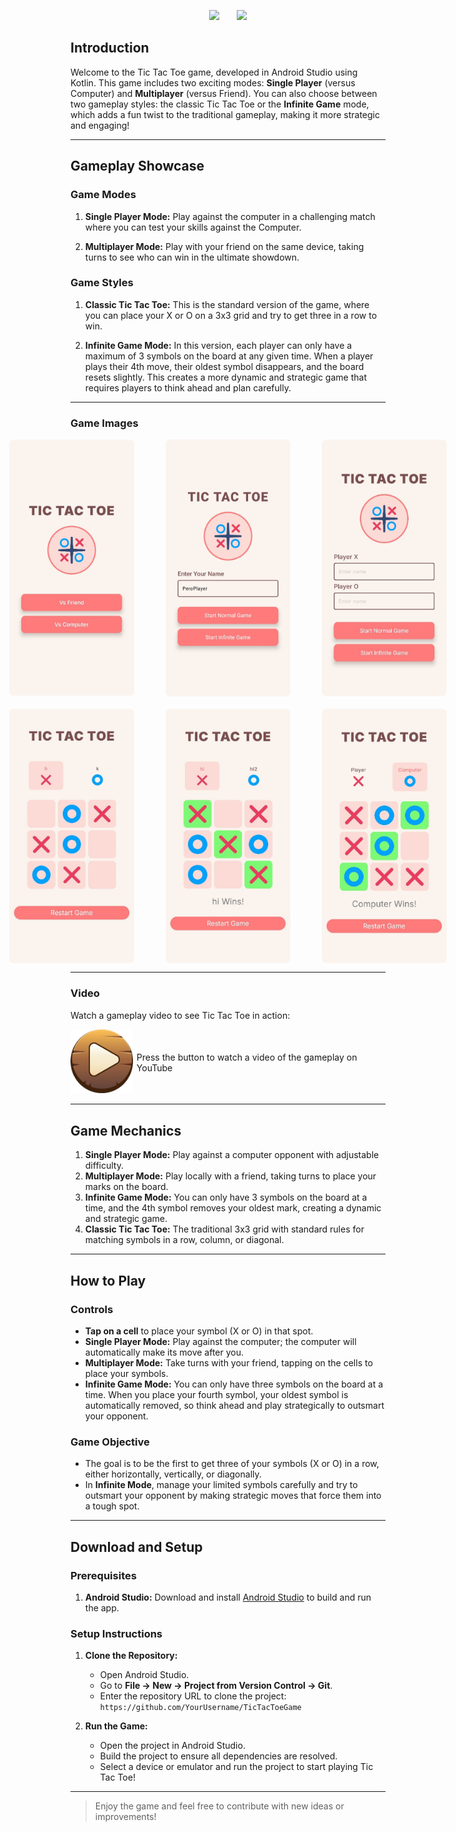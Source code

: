 <p align="center">
  <img src="https://github.com/Guneet-Pal-Singh/TickTackToe/raw/502079994b5600f80e900bfb8b80494367a26796/TicTacToeImages/logo.png" height="125"/>
  &nbsp;&nbsp;&nbsp;&nbsp;&nbsp;
  <img src="https://github.com/Guneet-Pal-Singh/TicTacToe/blob/34a7500fd3ece3db47d34f86d09ae0dcc2b785ed/TicTacToeImages/text_tictactoe-removebg-preview.png" height="125"/>
</p>



## Introduction

Welcome to the Tic Tac Toe game, developed in Android Studio using Kotlin. This game includes two exciting modes: **Single Player** (versus Computer) and **Multiplayer** (versus Friend). You can also choose between two gameplay styles: the classic Tic Tac Toe or the **Infinite Game** mode, which adds a fun twist to the traditional gameplay, making it more strategic and engaging!

---

## Gameplay Showcase

### Game Modes

1. **Single Player Mode:** Play against the computer in a challenging match where you can test your skills against the Computer.

2. **Multiplayer Mode:** Play with your friend on the same device, taking turns to see who can win in the ultimate showdown.

### Game Styles

1. **Classic Tic Tac Toe:** This is the standard version of the game, where you can place your X or O on a 3x3 grid and try to get three in a row to win.

2. **Infinite Game Mode:** In this version, each player can only have a maximum of 3 symbols on the board at any given time. When a player plays their 4th move, their oldest symbol disappears, and the board resets slightly. This creates a more dynamic and strategic game that requires players to think ahead and plan carefully.

---

### Game Images

<div style="display: flex; justify-content: center; gap: 50px; margin-bottom: 20px;">
  <img src="TicTacToeImages/img1.jpg" width="200" style="border-radius: 8px;">
  <img src="TicTacToeImages/img8.jpg" width="200" style="border-radius: 8px;">
  <img src="TicTacToeImages/img2.jpg" width="200" style="border-radius: 8px;">
</div>

<div style="display: flex; justify-content: center; gap: 50px;">
  <img src="TicTacToeImages/img4.jpg" width="200" style="border-radius: 8px;">
  <img src="TicTacToeImages/img3.jpg" width="200" style="border-radius: 8px;">
  <img src="TicTacToeImages/img6.jpg" width="200" style="border-radius: 8px;">
</div>


---

### Video

Watch a gameplay video to see Tic Tac Toe in action:

<div style="display: flex; align-items: center;">
    <a href="https://youtu.be/Pzw-S1rQZgY">
        <img src="https://github.com/theshamiksinha/StickHero-Game-JavaFX/raw/main/src/main/resources/Images/PlayButtonPNG.png" alt="Gameplay Video" width="100" style="margin-right: 10px;">
    </a>
    <span> Press the button to watch a video of the gameplay on YouTube</span>
</div>

---

## Game Mechanics

1. **Single Player Mode:** Play against a computer opponent with adjustable difficulty.  
2. **Multiplayer Mode:** Play locally with a friend, taking turns to place your marks on the board.  
3. **Infinite Game Mode:** You can only have 3 symbols on the board at a time, and the 4th symbol removes your oldest mark, creating a dynamic and strategic game.  
4. **Classic Tic Tac Toe:** The traditional 3x3 grid with standard rules for matching symbols in a row, column, or diagonal.  

---

## How to Play

### Controls

- **Tap on a cell** to place your symbol (X or O) in that spot.
- **Single Player Mode:** Play against the computer; the computer will automatically make its move after you.
- **Multiplayer Mode:** Take turns with your friend, tapping on the cells to place your symbols.
- **Infinite Game Mode:** You can only have three symbols on the board at a time. When you place your fourth symbol, your oldest symbol is automatically removed, so think ahead and play strategically to outsmart your opponent.

### Game Objective

- The goal is to be the first to get three of your symbols (X or O) in a row, either horizontally, vertically, or diagonally.
- In **Infinite Mode**, manage your limited symbols carefully and try to outsmart your opponent by making strategic moves that force them into a tough spot.

---

## Download and Setup

### Prerequisites

1. **Android Studio:** Download and install [Android Studio](https://developer.android.com/studio) to build and run the app.

### Setup Instructions

1. **Clone the Repository:**
   - Open Android Studio.
   - Go to **File -> New -> Project from Version Control -> Git**.
   - Enter the repository URL to clone the project:  
     `https://github.com/YourUsername/TicTacToeGame`
   
2. **Run the Game:**
   - Open the project in Android Studio.
   - Build the project to ensure all dependencies are resolved.
   - Select a device or emulator and run the project to start playing Tic Tac Toe!

---

> Enjoy the game and feel free to contribute with new ideas or improvements!
